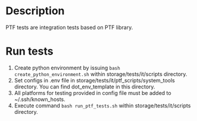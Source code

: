 # Description
PTF tests are integration tests based on PTF library.

# Run tests
1. Create python environment by issuing `bash create_python_environment.sh` within storage/tests/it/scripts directory.
2. Set configs in .env file in storage/tests/it/ptf_scripts/system_tools directory.
   You can find dot_env_template in this directory.
3. All platforms for testing provided in config file must be added to ~/.ssh/known_hosts.
4. Execute command `bash run_ptf_tests.sh` within storage/tests/it/scripts directory.
